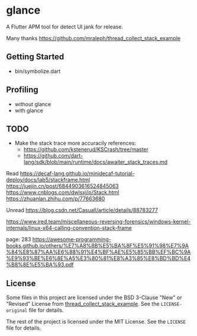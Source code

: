 # glance

A Flutter APM tool for detect UI jank for release.

Many thanks
https://github.com/mraleph/thread_collect_stack_example

## Getting Started

- bin/symbolize.dart




## Profiling
- without glance
- with glance

## TODO
- Make the stack trace more accuracily
references:
  - https://github.com/kstenerud/KSCrash/tree/master
  - https://github.com/dart-lang/sdk/blob/main/runtime/docs/awaiter_stack_traces.md



Read
https://decaf-lang.github.io/minidecaf-tutorial-deploy/docs/lab5/stackframe.html
https://juejin.cn/post/6844903616524845063
https://www.cnblogs.com/dwlsxj/p/Stack.html
https://zhuanlan.zhihu.com/p/77663680

Unread
https://blog.csdn.net/Casuall/article/details/88783277

https://www.ired.team/miscellaneous-reversing-forensics/windows-kernel-internals/linux-x64-calling-convention-stack-frame

page: 283
https://awesome-programming-books.github.io/others/%E7%A8%8B%E5%BA%8F%E5%91%98%E7%9A%84%E8%87%AA%E6%88%91%E4%BF%AE%E5%85%BB%EF%BC%9A%E9%93%BE%E6%8E%A5%E3%80%81%E8%A3%85%E8%BD%BD%E4%B8%8E%E5%BA%93.pdf



## License

Some files in this project are licensed under the BSD 3-Clause "New" or "Revised" License from [thread_collect_stack_example](https://github.com/mraleph/thread_collect_stack_example). See the `LICENSE-original` file for details.

The rest of the project is licensed under the MIT License. See the `LICENSE` file for details.



